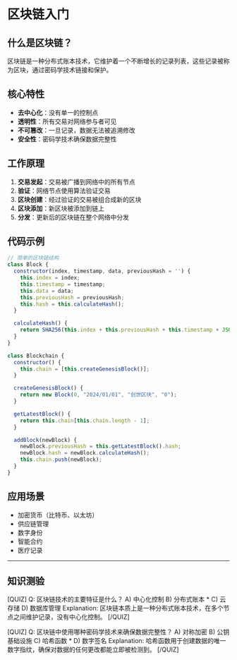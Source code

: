 # 区块链入门

## 什么是区块链？

区块链是一种分布式账本技术，它维护着一个不断增长的记录列表，这些记录被称为区块，通过密码学技术链接和保护。

## 核心特性

- **去中心化**：没有单一的控制点
- **透明性**：所有交易对网络参与者可见
- **不可篡改**：一旦记录，数据无法被追溯修改
- **安全性**：密码学技术确保数据完整性

## 工作原理

1. **交易发起**：交易被广播到网络中的所有节点
2. **验证**：网络节点使用算法验证交易
3. **区块创建**：经过验证的交易被组合成新的区块
4. **区块添加**：新区块被添加到链上
5. **分发**：更新后的区块链在整个网络中分发

## 代码示例

```javascript
// 简单的区块链结构
class Block {
  constructor(index, timestamp, data, previousHash = '') {
    this.index = index;
    this.timestamp = timestamp;
    this.data = data;
    this.previousHash = previousHash;
    this.hash = this.calculateHash();
  }

  calculateHash() {
    return SHA256(this.index + this.previousHash + this.timestamp + JSON.stringify(this.data)).toString();
  }
}

class Blockchain {
  constructor() {
    this.chain = [this.createGenesisBlock()];
  }

  createGenesisBlock() {
    return new Block(0, "2024/01/01", "创世区块", "0");
  }

  getLatestBlock() {
    return this.chain[this.chain.length - 1];
  }

  addBlock(newBlock) {
    newBlock.previousHash = this.getLatestBlock().hash;
    newBlock.hash = newBlock.calculateHash();
    this.chain.push(newBlock);
  }
}
```

## 应用场景

- 加密货币（比特币、以太坊）
- 供应链管理
- 数字身份
- 智能合约
- 医疗记录

---

## 知识测验

[QUIZ]
Q: 区块链技术的主要特征是什么？
A) 中心化控制
B) 分布式账本 *
C) 云存储
D) 数据库管理
Explanation: 区块链本质上是一种分布式账本技术，在多个节点之间维护记录，没有中心化控制。
[/QUIZ]

[QUIZ]
Q: 区块链中使用哪种密码学技术来确保数据完整性？
A) 对称加密
B) 公钥基础设施
C) 哈希函数 *
D) 数字签名
Explanation: 哈希函数用于创建数据的唯一数字指纹，确保对数据的任何更改都能立即被检测到。
[/QUIZ]
